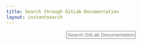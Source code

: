 ```yaml
---
title: Search through GitLab Documentation
layout: instantsearch
---
```

<header>
  <div>
    <input id="search-input" placeholder="Search GitLab Documentation">
     <!-- We use a specific placeholder in the input to guides users in their search. -->
  </div>
</header>
<main>
  <div id="hits"></div>
  <div id="pagination"></div>

  <script type="text/html" id="hit-template">
    <a href="{{ url }}" class="hit">
        <div class="hit-content">
          <h3 class="hit-name">{{{_highlightResult.hierarchy.lvl1.value}}}</h3>
            <h4 class="hit-description">{{{_highlightResult.hierarchy.lvl2.value}}}</h4>
          <p class="hit-text">{{{_highlightResult.content.value}}}</p>
        </div>
      </a>
  </script>
</main>